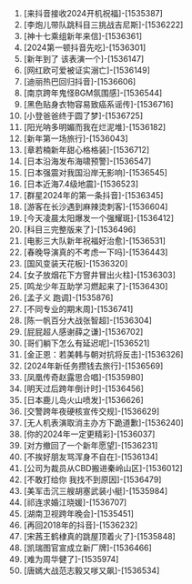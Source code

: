 
1. [来抖音接收2024开机祝福]-[1535387]
1. [李炮儿带队跳科目三挑战吉尼斯]-[1536222]
1. [神十七乘组新年来信]-[1536361]
1. [2024第一顿抖音先吃]-[1536301]
1. [新年到了 该表演一个]-[1536147]
1. [网红欧可爱被证实溺亡]-[1536149]
1. [迪丽热巴回归抖音]-[1536606]
1. [南京跨年鬼怪BGM氛围感]-[1536544]
1. [黑色贴身衣物容易致癌系谣传]-[1536716]
1. [小登爸爸终于圆了梦]-[1536725]
1. [阳光呐多明媚而我在烂泥堆]-[1536182]
1. [新年第一场旅行]-[1536043]
1. [章若楠新年甜心格格装]-[1536712]
1. [日本沿海发布海啸预警]-[1536547]
1. [日本强震对我国沿岸无影响]-[1536545]
1. [日本近海7.4级地震]-[1536523]
1. [群星2024年的第一条抖音]-[1536345]
1. [游客在长沙遇到麻辣烫刺客]-[1536604]
1. [今天凌晨太阳爆发一个强耀斑]-[1536412]
1. [科目三完整版来了]-[1536496]
1. [电影三大队新年祝福好治愈]-[1536531]
1. [春晚导演真的不考虑一下吗]-[1536443]
1. [国风变装天花板]-[1536320]
1. [女子放烟花下方窨井冒出火柱]-[1536303]
1. [鸣龙少年互助学习燃起来了]-[1536430]
1. [孟子义 跑调]-[1535876]
1. [不同专业的期末周]-[1536741]
1. [陈一帆百分大战张智超]-[1536304]
1. [屁屁超人感谢薛之谦]-[1536702]
1. [哥们躺下怎么有延迟呢]-[1536521]
1. [金正恩：若美韩与朝对抗将反击]-[1536326]
1. [2024年新任务攒钱去旅行]-[1536569]
1. [凤凰传奇赵露思合唱]-[1535980]
1. [明天过后跨年倒计时]-[1536456]
1. [日本鹿儿岛火山喷发]-[1536626]
1. [交警跨年夜硬核宣传交规]-[1536629]
1. [无人机表演取消主办方下跪道歉]-[1536240]
1. [你的2024年一定更精彩]-[1536037]
1. [对方撤回了一个新年愿望]-[1536231]
1. [不挨好朋友骂浑身不自在]-[1536134]
1. [公司为裁员从CBD搬进秦岭山区]-[1536012]
1. [不敢打给你 我找不到原因]-[1536479]
1. [美军击沉三艘胡塞武装小艇]-[1535984]
1. [祁连求婚江晓媛]-[1536707]
1. [湖南卫视跨年晚会]-[1535451]
1. [再回2018年的抖音]-[1536232]
1. [宋茜王鹤棣真的跳屋顶着火了]-[1535848]
1. [凯瑞图官宣成立新厂牌]-[1536466]
1. [难为周华健了]-[1535974]
1. [唐嫣大战范志毅又嗲又飙]-[1536534]